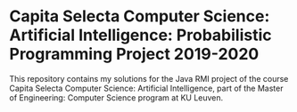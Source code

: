 # Capita Selecta Computer Science: Artificial Intelligence: Probabilistic Programming Project 2019-2020

This repository contains my solutions for the Java RMI project of the course Capita Selecta Computer Science: Artificial Intelligence,
part of the Master of Engineering: Computer Science program at KU Leuven.
